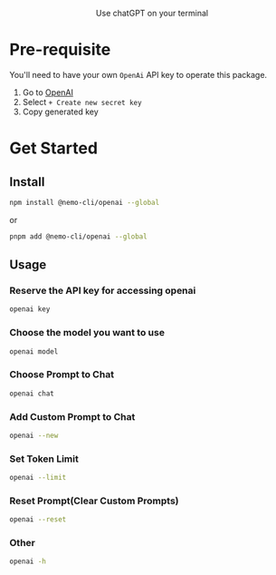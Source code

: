 <p align="center">
Use chatGPT on your terminal
</p>

# Pre-requisite

You'll need to have your own `OpenAi` API key to operate this package.

1. Go to [OpenAI](https://platform.openai.com/account/api-keys)
2. Select `+ Create new secret key`
3. Copy generated key

# Get Started

## Install

```bash
npm install @nemo-cli/openai --global
```

or

```bash
pnpm add @nemo-cli/openai --global
```

## Usage

### Reserve the API key for accessing openai

```bash
openai key
```

### Choose the model you want to use

```bash
openai model
```

### Choose Prompt to Chat

```bash
openai chat
```

### Add Custom Prompt to Chat

```bash
openai --new
```

### Set Token Limit

```bash
openai --limit
```

### Reset Prompt(Clear Custom Prompts)

```bash
openai --reset
```

### Other

```bash
openai -h
```
